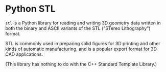 Python STL
==========

``stl`` is a Python library for reading and writing 3D geometry data written
in both the binary and ASCII variants of the STL ("STereo Lithography") format.

STL is commonly used in preparing solid figures for 3D printing and other kinds
of automatic manufacturing, and is a popular export format for 3D CAD
applications.

(This library has nothing to do with the C++ Standard Template Library.)